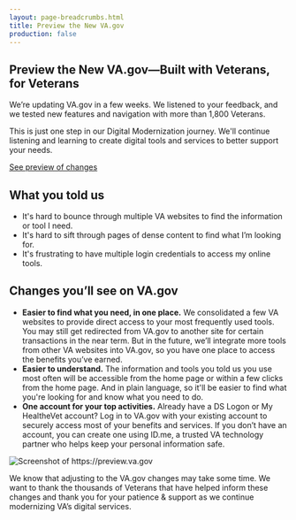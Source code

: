 ```yaml
---
layout: page-breadcrumbs.html
title: Preview the New VA.gov
production: false
---
```

<div class="main">
<div class="section">
<div class="row" markdown="1">
<article class="usa-content columns">

# Preview the New VA.gov—Built with Veterans, for Veterans

<div class="va-introtext">
We’re updating VA.gov in a few weeks. We listened to your feedback, and we tested new features and navigation with more than 1,800 Veterans.

This is just one step in our Digital Modernization journey. We'll continue listening and learning to create digital tools and services to better support your needs.

[See preview of changes](#preview-screenshot)

</div>

## What you told us
* It's hard to bounce through multiple VA websites to find the information or tool I need.
* It's hard to sift through pages of dense content to find what I’m looking for.
* It's frustrating to have multiple login credentials to access my online tools.

## Changes you’ll see on VA.gov

* __Easier to find what you need, in one place.__ We consolidated a few VA websites to provide direct access to your most frequently used tools. You may still get redirected from VA.gov to another site for certain transactions in the near term. But in the future, we’ll integrate more tools from other VA websites into VA.gov, so you have one place to access the benefits you’ve earned.
* __Easier to understand.__ The information and tools you told us you use most often will be accessible from the home page or within a few clicks from the home page. And in plain language, so it'll be easier to find what you're looking for and know what you need to do.
* __One account for your top activities.__ Already have a DS Logon or My HealtheVet account? Log in to VA.gov with your existing account to securely access most of your benefits and services. If you don’t have an account, you can create one using ID.me, a trusted VA technology partner who helps keep your personal information safe.

<img id="preview-screenshot" alt="Screenshot of https://preview.va.gov" src="/img/va-preview-screenshot.png">

We know that adjusting to the VA.gov changes may take some time. We want to thank the thousands of Veterans that have helped inform these changes and thank you for your patience & support as we continue modernizing VA’s digital services.

</article>
</div>
</div>
</div>
